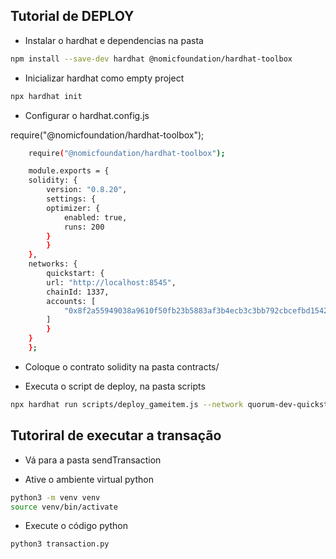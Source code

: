 ## Tutorial de DEPLOY

- Instalar o hardhat e dependencias na pasta

```bash
npm install --save-dev hardhat @nomicfoundation/hardhat-toolbox
```

- Inicializar hardhat como empty project

```bash
npx hardhat init
```

- Configurar o hardhat.config.js

require("@nomicfoundation/hardhat-toolbox");

```bash
    require("@nomicfoundation/hardhat-toolbox");

    module.exports = {
    solidity: {
        version: "0.8.20",
        settings: {
        optimizer: {
            enabled: true,
            runs: 200
        }
        }
    },
    networks: {
        quickstart: {
        url: "http://localhost:8545",
        chainId: 1337,
        accounts: [
            "0x8f2a55949038a9610f50fb23b5883af3b4ecb3c3bb792cbcefbd1542c692be63"
        ]
        }
    }
    };
```

- Coloque o contrato solidity na pasta contracts/

- Executa o script de deploy, na pasta scripts

```bash
npx hardhat run scripts/deploy_gameitem.js --network quorum-dev-quickstart
```

## Tutoriral de executar a transação

- Vá para a pasta sendTransaction

- Ative o ambiente virtual python

```bash
python3 -m venv venv
source venv/bin/activate
```

- Execute o código python

```bash
python3 transaction.py
```
